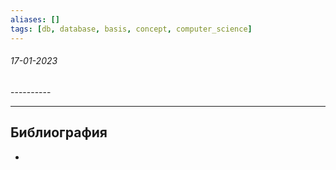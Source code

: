 ```yaml
---
aliases: []
tags: [db, database, basis, concept, computer_science]
---
```

<h6>17-01-2023</h6>
----------

---
## Библиография
- 
